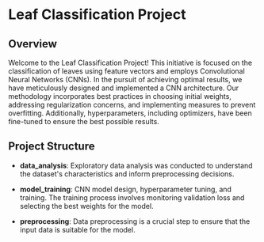 # Leaf Classification Project

## Overview

Welcome to the Leaf Classification Project! This initiative is focused on the classification of leaves using feature vectors and employs Convolutional Neural Networks (CNNs). In the pursuit of achieving optimal results, we have meticulously designed and implemented a CNN architecture. Our methodology incorporates best practices in choosing initial weights, addressing regularization concerns, and implementing measures to prevent overfitting. Additionally, hyperparameters, including optimizers, have been fine-tuned to ensure the best possible results.

## Project Structure

- **data_analysis**: Exploratory data analysis was conducted to understand the dataset's characteristics and inform preprocessing decisions.

- **model_training**: CNN model design, hyperparameter tuning, and training. The training process involves monitoring validation loss and selecting the best weights for the model.

- **preprocessing**: Data preprocessing is a crucial step to ensure that the input data is suitable for the model.

